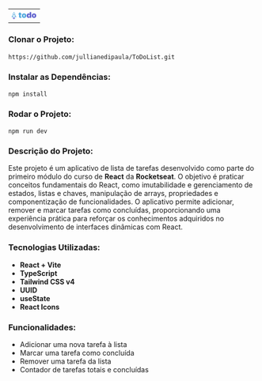 <table align="center">
  <tr>
    <td>
      <img src="./src/assets/Logo.png" alt="Logo do Projeto" width="50px"/>
    </td>
  </tr>
</table>

### Clonar o Projeto:

```
https://github.com/jullianedipaula/ToDoList.git
```

### Instalar as Dependências:

```
npm install
```

### Rodar o Projeto:

```
npm run dev
```

### Descrição do Projeto:

Este projeto é um aplicativo de lista de tarefas desenvolvido como parte do primeiro módulo do curso de **React** da **Rocketseat**. O objetivo é praticar conceitos fundamentais do React, como imutabilidade e gerenciamento de estados, listas e chaves, manipulação de arrays, propriedades e componentização de funcionalidades. O aplicativo permite adicionar, remover e marcar tarefas como concluídas, proporcionando uma experiência prática para reforçar os conhecimentos adquiridos no desenvolvimento de interfaces dinâmicas com React.

### Tecnologias Utilizadas:

- **React + Vite** 
- **TypeScript**
- **Tailwind CSS v4** 
- **UUID** 
- **useState** 
- **React Icons**

### Funcionalidades:

- Adicionar uma nova tarefa à lista
- Marcar uma tarefa como concluída
- Remover uma tarefa da lista
- Contador de tarefas totais e concluídas
